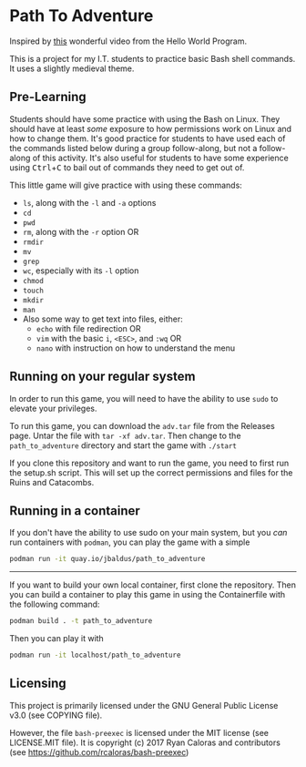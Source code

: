 # Path To Adventure
Inspired by [this](https://www.youtube.com/watch?v=9fLVU4N7sSM) wonderful video from the Hello World Program. 

This is a project for my I.T. students to practice basic Bash shell commands. It uses a slightly medieval theme. 

## Pre-Learning

Students should have some practice with using the Bash on Linux. They should have at least _some_ exposure to how permissions work on Linux and how to change them. It's good practice for students to have used each of the commands listed below during a group follow-along, but not a follow-along of this activity. It's also useful for students to have some experience using <kbd>Ctrl</kbd>+<kbd>C</kbd> to bail out of commands they need to get out of.

This little game will give practice with using these commands:

* `ls`, along with the `-l` and `-a` options
* `cd`
* `pwd`
* `rm`, along with the `-r` option OR
* `rmdir`
* `mv`
* `grep`
* `wc`, especially with its `-l` option
* `chmod`
* `touch`
* `mkdir`
* `man`
* Also some way to get text into files, either:
  * `echo` with file redirection OR
  * `vim` with the basic `i`, `<ESC>`, and `:wq` OR
  * `nano` with instruction on how to understand the menu

## Running on your regular system

In order to run this game, you will need to have the ability to use `sudo` to elevate your privileges.

To run this game, you can download the `adv.tar` file from the Releases page. Untar the file with `tar -xf adv.tar`. Then change to the `path_to_adventure` directory and start the game with `./start`

If you clone this repository and want to run the game, you need to first run the setup.sh script. This will set up the correct permissions and files for the Ruins and Catacombs.

## Running in a container

If you don't have the ability to use sudo on your main system, but you *can* run containers with `podman`, you can play the game with a simple 

```bash
podman run -it quay.io/jbaldus/path_to_adventure
```

---

If you want to build your own local container, first clone the repository. Then you can build a container to play this game in using the Containerfile with the following command:

```bash
podman build . -t path_to_adventure
```

Then you can play it with 

```bash
podman run -it localhost/path_to_adventure
```

## Licensing

This project is primarily licensed under the GNU General Public License v3.0 (see COPYING file).

However, the file `bash-preexec` is licensed under the MIT license (see LICENSE.MIT file). It is copyright (c) 2017 Ryan Caloras and contributors (see https://github.com/rcaloras/bash-preexec)

